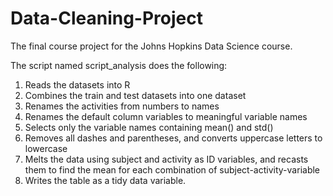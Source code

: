 # Data-Cleaning-Project
The final course project for the Johns Hopkins Data Science course.

The script named script_analysis does the following:

1) Reads the datasets into R
2) Combines the train and test datasets into one dataset
3) Renames the activities from numbers to names
4) Renames the default column variables to meaningful variable names
5) Selects only the variable names containing mean() and std()
6) Removes all dashes and parentheses, and converts uppercase letters to lowercase
7) Melts the data using subject and activity as ID variables, and recasts them to find the mean for each combination of subject-activity-variable
8) Writes the table as a tidy data variable.
